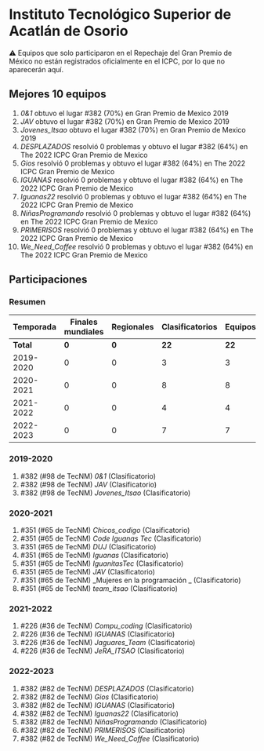 # Instituto Tecnológico Superior de Acatlán de Osorio

:warning: Equipos que solo participaron en el Repechaje del Gran Premio de México no están registrados oficialmente en el ICPC, por lo que no aparecerán aquí.

## Mejores 10 equipos

1. _0&1_ obtuvo el lugar #382 (70%) en Gran Premio de Mexico 2019
1. _JAV_ obtuvo el lugar #382 (70%) en Gran Premio de Mexico 2019
1. _Jovenes_Itsao_ obtuvo el lugar #382 (70%) en Gran Premio de Mexico 2019
1. _DESPLAZADOS_ resolvió 0 problemas y obtuvo el lugar #382 (64%) en The 2022 ICPC Gran Premio de Mexico
1. _Gios_ resolvió 0 problemas y obtuvo el lugar #382 (64%) en The 2022 ICPC Gran Premio de Mexico
1. _IGUANAS_ resolvió 0 problemas y obtuvo el lugar #382 (64%) en The 2022 ICPC Gran Premio de Mexico
1. _Iguanas22_ resolvió 0 problemas y obtuvo el lugar #382 (64%) en The 2022 ICPC Gran Premio de Mexico
1. _NiñasProgramando_ resolvió 0 problemas y obtuvo el lugar #382 (64%) en The 2022 ICPC Gran Premio de Mexico
1. _PRIMERISOS_ resolvió 0 problemas y obtuvo el lugar #382 (64%) en The 2022 ICPC Gran Premio de Mexico
1. _We_Need_Coffee_ resolvió 0 problemas y obtuvo el lugar #382 (64%) en The 2022 ICPC Gran Premio de Mexico

## Participaciones

### Resumen

| Temporada | Finales mundiales | Regionales | Clasificatorios | Equipos |
| --- | --- | --- | --- | --- |
| **Total** | **0** | **0** | **22** | **22** |
| 2019-2020 | 0 | 0 | 3 | 3 |
| 2020-2021 | 0 | 0 | 8 | 8 |
| 2021-2022 | 0 | 0 | 4 | 4 |
| 2022-2023 | 0 | 0 | 7 | 7 |

### 2019-2020

1. #382 (#98 de TecNM) _0&1_ (Clasificatorio)
1. #382 (#98 de TecNM) _JAV_ (Clasificatorio)
1. #382 (#98 de TecNM) _Jovenes_Itsao_ (Clasificatorio)

### 2020-2021

1. #351 (#65 de TecNM) _Chicos_codigo_ (Clasificatorio)
1. #351 (#65 de TecNM) _Code Iguanas Tec_ (Clasificatorio)
1. #351 (#65 de TecNM) _DUJ_ (Clasificatorio)
1. #351 (#65 de TecNM) _Iguanas_ (Clasificatorio)
1. #351 (#65 de TecNM) _IguanitasTec_ (Clasificatorio)
1. #351 (#65 de TecNM) _JAV_ (Clasificatorio)
1. #351 (#65 de TecNM) _Mujeres en la programación _ (Clasificatorio)
1. #351 (#65 de TecNM) _team_itsao_ (Clasificatorio)

### 2021-2022

1. #226 (#36 de TecNM) _Compu_coding_ (Clasificatorio)
1. #226 (#36 de TecNM) _IGUANAS_ (Clasificatorio)
1. #226 (#36 de TecNM) _Jaguares_Team_ (Clasificatorio)
1. #226 (#36 de TecNM) _JeRA_ITSAO_ (Clasificatorio)

### 2022-2023

1. #382 (#82 de TecNM) _DESPLAZADOS_ (Clasificatorio)
1. #382 (#82 de TecNM) _Gios_ (Clasificatorio)
1. #382 (#82 de TecNM) _IGUANAS_ (Clasificatorio)
1. #382 (#82 de TecNM) _Iguanas22_ (Clasificatorio)
1. #382 (#82 de TecNM) _NiñasProgramando_ (Clasificatorio)
1. #382 (#82 de TecNM) _PRIMERISOS_ (Clasificatorio)
1. #382 (#82 de TecNM) _We_Need_Coffee_ (Clasificatorio)



